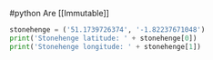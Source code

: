 #python 
Are [[Immutable]] 
```python
stonehenge = ('51.1739726374', '-1.82237671048')
print('Stonehenge latitude: ' + stonehenge[0])
print('Stonehenge longitude: ' + stonehenge[1])
```
